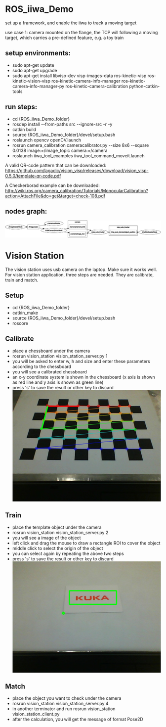 # ROS_iiwa_Demo
set up a framework, and enable the iiwa to track a moving target

use case 1: camera mounted on the flange, the TCP will following a moving target, which carries a pre-defined feature, e.g. a toy train


## setup environments:
- sudo apt-get update
- sudo apt-get upgrade
- sudo apt-get install libvisp-dev visp-images-data ros-kinetic-visp ros-kinetic-vision-visp ros-kinetic-camera-info-manager ros-kinetic-camera-info-manager-py ros-kinetic-camera-calibration python-catkin-tools


## run steps:
- cd {ROS_iiwa_Demo_folder}
- rosdep install --from-paths src --ignore-src -r -y
- catkin build
- source {ROS_iiwa_Demo_folder}/devel/setup.bash
- roslaunch opencv openCV.launch 
- rosrun camera_calibration cameracalibrator.py --size 8x6 --square 0.0138 image:=/image_topic camera:=/camera
- roslaunch iiwa_tool_examples iiwa_tool_command_moveit.launch 


A valid QR-code pattern that can be downloaded: https://github.com/lagadic/vision_visp/releases/download/vision_visp-0.5.0/template-qr-code.pdf

A Checkerborad example can be downloaded: http://wiki.ros.org/camera_calibration/Tutorials/MonocularCalibration?action=AttachFile&do=get&target=check-108.pdf


## nodes graph:
![nodes graph](rosgraph.png)

# Vision Station
The vision station uses usb camera on the laptop. Make sure it works well. For vision station application, three steps are needed. They are calibrate, train and match.

## Setup
 - cd {ROS_iiwa_Demo_folder}
 - catkin_make
 - source {ROS_iiwa_Demo_folder}/devel/setup.bash
 - roscore

## Calibrate
 - place a chessboard under the camera
 - rosrun vision_station vision_station_server.py 1
 - you will be asked to enter w, h and size and enter these parameters according to the chessboard
 - you will see a calibrated chessboard
 - an x-y coordinate system is shown in the chessboard (x axis is shown as red line and y axis is shown as green line)
 - press 's' to save the result or other key to discard
![nodes graph](calibrated.jpg)

## Train
 - place the template object under the camera
 - rosrun vision_station vision_station_server.py 2
 - you will see a image of the object
 - left click and drag the mouse to draw a rectangle ROI to cover the object
 - middle click to select the origin of the object
 - you can select again by repeating the above two steps
 - press 's' to save the result or other key to discard
![nodes graph](pos.jpg)

## Match
 - place the object you want to check under the camera
 - rosrun vision_station vision_station_server.py 4
 - in another terminator and run rosrun vision_station vision_station_client.py
 - after the calculation, you will get the message of format Pose2D